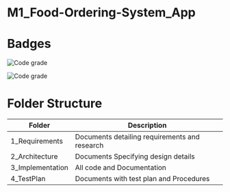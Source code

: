 # M1_Food-Ordering-System_App




# Badges
![Code grade](https://api.codiga.io/project/30954/score/svg)

![Code grade](https://api.codiga.io/project/30954/status/svg)




# Folder Structure

|Folder|Description |
|---- |----|
|1_Requirements |Documents detailing requirements and research |
|2_Architecture |Documents Specifying design details |
|3_Implementation |All code and Documentation |
|4_TestPlan |Documents with test plan and Procedures |

